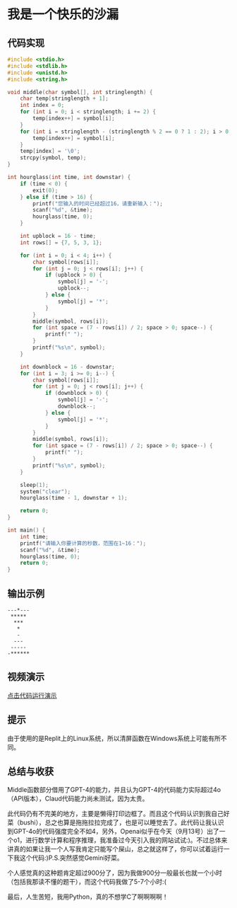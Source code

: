 # 我是一个快乐的沙漏

## 代码实现

```c
#include <stdio.h>
#include <stdlib.h>
#include <unistd.h>
#include <string.h>

void middle(char symbol[], int stringlength) {
    char temp[stringlength + 1];
    int index = 0;
    for (int i = 0; i < stringlength; i += 2) {
        temp[index++] = symbol[i];
    }
    for (int i = stringlength - (stringlength % 2 == 0 ? 1 : 2); i > 0; i -= 2) {
        temp[index++] = symbol[i];
    }
    temp[index] = '\0';
    strcpy(symbol, temp);
}

int hourglass(int time, int downstar) {
    if (time < 0) {
        exit(0);
    } else if (time > 16) {
        printf("您输入的时间已经超过16，请重新输入：");
        scanf("%d", &time);
        hourglass(time, 0);
    }

    int upblock = 16 - time;
    int rows[] = {7, 5, 3, 1};

    for (int i = 0; i < 4; i++) {
        char symbol[rows[i]];
        for (int j = 0; j < rows[i]; j++) {
            if (upblock > 0) {
                symbol[j] = '-';
                upblock--;
            } else {
                symbol[j] = '*';
            }
        }
        middle(symbol, rows[i]);
        for (int space = (7 - rows[i]) / 2; space > 0; space--) {
            printf(" ");
        }
        printf("%s\n", symbol);
    }

    int downblock = 16 - downstar;
    for (int i = 3; i >= 0; i--) {
        char symbol[rows[i]];
        for (int j = 0; j < rows[i]; j++) {
            if (downblock > 0) {
                symbol[j] = '-';
                downblock--;
            } else {
                symbol[j] = '*';
            }
        }
        middle(symbol, rows[i]);
        for (int space = (7 - rows[i]) / 2; space > 0; space--) {
            printf(" ");
        }
        printf("%s\n", symbol);
    }

    sleep(1);
    system("clear");
    hourglass(time - 1, downstar + 1);

    return 0;
}

int main() {
    int time;
    printf("请输入你要计算的秒数，范围在1~16：");
    scanf("%d", &time);
    hourglass(time, 0);
    return 0;
}
```

## 输出示例

```
---*---
 *****
  ***
   *
   -
  ---
 -----
-******
```

## 视频演示

[点击代码运行演示](https://ex.dreamor.top/tmp/hourglass.mp4)


## 提示

由于使用的是Replit上的Linux系统，所以清屏函数在Windows系统上可能有所不同。

## 总结与收获

Middle函数部分借用了GPT-4的能力，并且认为GPT-4的代码能力实际超过4o（API版本），Claud代码能力尚未测试，因为太贵。

此代码仍有不完美的地方，主要是懒得打印边框了。而且这个代码认识到我自己好菜（bushi），总之也算是拖拖拉拉完成了，也是可以睡觉去了。此代码让我认识到GPT-4o的代码强度完全不如4，另外，Openai似乎在今天（9月13号）出了一个o1，进行数学计算和程序推理，我准备过今天引入我的网站试试:)。不过总体来讲真的如果让我一个人写我肯定只能写个屎山，总之就这样了，你可以试着运行一下我这个代码:)P.S.突然感觉Gemini好菜。

个人感觉真的这种题肯定超过900分了，因为我做900分一般最长也就一个小时（包括我那读不懂的题干），而这个代码我做了5-7个小时:(

最后，人生苦短，我用Python，真的不想学C了啊啊啊啊！
